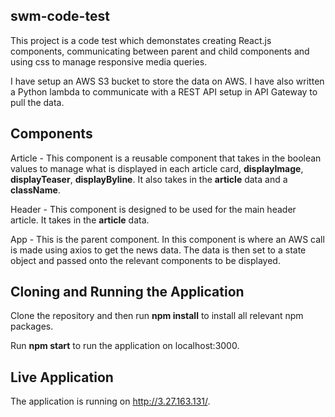 ## swm-code-test

This project is a code test which demonstates creating React.js components, communicating between parent and child components and using css to manage responsive media queries.

I have setup an AWS S3 bucket to store the data on AWS. I have also written a Python lambda to communicate with a REST API setup in API Gateway to pull the data.

## Components

Article - This component is a reusable component that takes in the boolean values to manage what is displayed in each article card, **displayImage**, **displayTeaser**, **displayByline**. It also takes in the **article** data and a **className**.

Header - This component is designed to be used for the main header article. It takes in the **article** data.

App - This is the parent component. In this component is where an AWS call is made using axios to get the news data. The data is then set to a state object and passed onto the relevant components to be displayed.

## Cloning and Running the Application

Clone the repository and then run **npm install** to install all relevant npm packages.

Run **npm start** to run the application on localhost:3000.

## Live Application

The application is running on http://3.27.163.131/.
